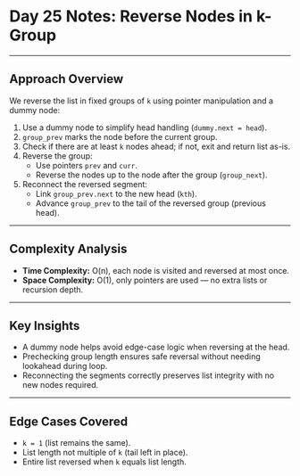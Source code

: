 # Day 25 Notes: Reverse Nodes in k-Group

---

## Approach Overview

We reverse the list in fixed groups of `k` using pointer manipulation and a dummy node:

1. Use a dummy node to simplify head handling (`dummy.next = head`).
2. `group_prev` marks the node before the current group.
3. Check if there are at least `k` nodes ahead; if not, exit and return list as-is.
4. Reverse the group:
   - Use pointers `prev` and `curr`.
   - Reverse the nodes up to the node after the group (`group_next`).
5. Reconnect the reversed segment:
   - Link `group_prev.next` to the new head (`kth`).
   - Advance `group_prev` to the tail of the reversed group (previous head).

---

## Complexity Analysis

- **Time Complexity:** O(n), each node is visited and reversed at most once.
- **Space Complexity:** O(1), only pointers are used — no extra lists or recursion depth.

---

## Key Insights

- A dummy node helps avoid edge-case logic when reversing at the head.
- Prechecking group length ensures safe reversal without needing lookahead during loop.
- Reconnecting the segments correctly preserves list integrity with no new nodes required.

---

## Edge Cases Covered

- `k = 1` (list remains the same).
- List length not multiple of `k` (tail left in place).
- Entire list reversed when `k` equals list length.
